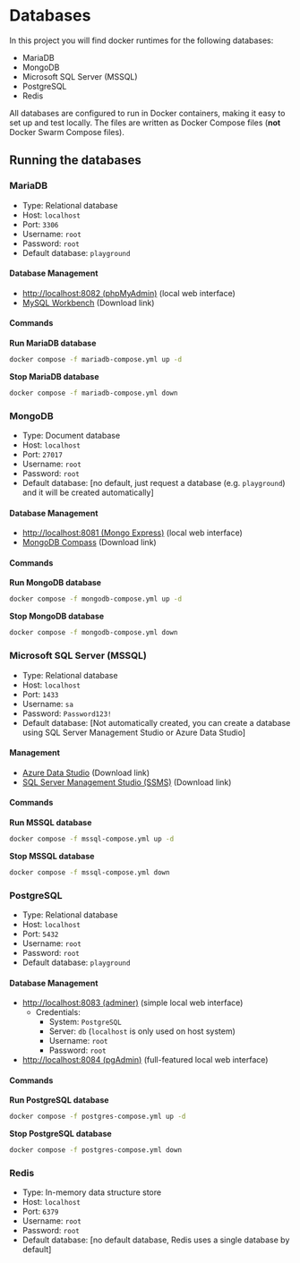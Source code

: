 # Databases

In this project you will find docker runtimes for the following databases:

* MariaDB
* MongoDB
* Microsoft SQL Server (MSSQL)
* PostgreSQL
* Redis

All databases are configured to run in Docker containers, making it easy to set up and test locally. The files are written as Docker Compose files (**not** Docker Swarm Compose files).

## Running the databases

### MariaDB

* Type: Relational database
* Host: `localhost`
* Port: `3306`
* Username: `root`
* Password: `root`
* Default database: `playground`

#### Database Management

* [http://localhost:8082 (phpMyAdmin)](http://localhost:8082) (local web interface)
* [MySQL Workbench](https://www.mysql.com/products/workbench/) (Download link)

#### Commands

**Run MariaDB database**

```bash
docker compose -f mariadb-compose.yml up -d
```

**Stop MariaDB database**

```bash
docker compose -f mariadb-compose.yml down
```

### MongoDB

* Type: Document database
* Host: `localhost`
* Port: `27017`
* Username: `root`
* Password: `root`
* Default database: [no default, just request a database (e.g. `playground`) and it will be created automatically]

#### Database Management

* [http://localhost:8081 (Mongo Express)](http://localhost:8081) (local web interface)
* [MongoDB Compass](https://www.mongodb.com/try/download/compass) (Download link)

#### Commands

**Run MongoDB database**

```bash
docker compose -f mongodb-compose.yml up -d
```

**Stop MongoDB database**

```bash
docker compose -f mongodb-compose.yml down
```

### Microsoft SQL Server (MSSQL)

* Type: Relational database
* Host: `localhost`
* Port: `1433`
* Username: `sa`
* Password: `Password123!`
* Default database: [Not automatically created, you can create a database using SQL Server Management Studio or Azure Data Studio]

#### Management

* [Azure Data Studio](https://azure.microsoft.com/en-us/products/data-studio) (Download link)
* [SQL Server Management Studio (SSMS)](https://learn.microsoft.com/en-us/ssms/) (Download link)

#### Commands

**Run MSSQL database**

```bash
docker compose -f mssql-compose.yml up -d
```

**Stop MSSQL database**

```bash
docker compose -f mssql-compose.yml down
```

### PostgreSQL

* Type: Relational database
* Host: `localhost`
* Port: `5432`
* Username: `root`
* Password: `root`
* Default database: `playground`

#### Database Management

* [http://localhost:8083 (adminer)](http://localhost:8083) (simple local web interface)
    * Credentials:
        * System: `PostgreSQL`
        * Server: `db` (`localhost` is only used on host system)
        * Username: `root`
        * Password: `root`
* [http://localhost:8084 (pgAdmin)](http://localhost:8084) (full-featured local web interface)

#### Commands

**Run PostgreSQL database**

```bash
docker compose -f postgres-compose.yml up -d
```

**Stop PostgreSQL database**

```bash
docker compose -f postgres-compose.yml down
```

### Redis

* Type: In-memory data structure store
* Host: `localhost`
* Port: `6379`
* Username: `root`
* Password: `root`
* Default database: [no default database, Redis uses a single database by default]
